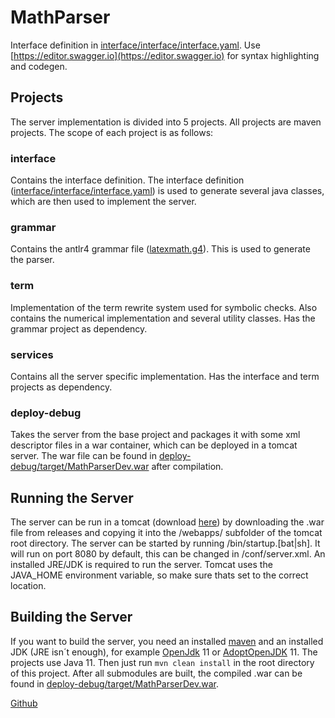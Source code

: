 # MathParser

Interface definition in [interface/interface/interface.yaml](./interface/interface/interface.yaml). Use [https://editor.swagger.io](https://editor.swagger.io) for syntax highlighting and codegen.

## Projects

The server implementation is divided into 5 projects. All projects are maven projects. The scope of each project is as follows:

### interface

Contains the interface definition. The interface definition ([interface/interface/interface.yaml](./interface/interface/interface.yaml)) is used to generate several java classes, which are then used to implement the server.

### grammar

Contains the antlr4 grammar file ([latexmath.g4](./grammar/src/main/antlr4/de/dralle/generated/antlr4/latexmath.g4)). This is used to generate the parser.

### term

Implementation of the term rewrite system used for symbolic checks. Also contains the numerical implementation and several utility classes. Has the grammar project as dependency.

### services

Contains all the server specific implementation. Has the interface and term projects as dependency.

### deploy-debug

Takes the server from the base project and packages it with some xml descriptor files in a war container, which can be deployed in a tomcat server. The war file can be found in [deploy-debug/target/MathParserDev.war](./deploy-debug/target/MathParserDev.war) after compilation.

## Running the Server

The server can be run in a tomcat (download [here](https://tomcat.apache.org/download-90.cgi)) by downloading the .war file from releases and copying it into the /webapps/ subfolder of the tomcat root directory. The server can be started by running /bin/startup.[bat|sh]. It will run on port 8080 by default, this can be changed in /conf/server.xml.
An installed JRE/JDK is required to run the server. Tomcat uses the JAVA_HOME environment variable, so make sure thats set to the correct location.

## Building the Server

If you want to build the server, you need an installed [maven](https://maven.apache.org/download.cgi) and an installed JDK (JRE isn´t enough), for example [OpenJdk](https://openjdk.java.net/) 11 or [AdoptOpenJDK](https://adoptopenjdk.net/) 11. The projects use Java 11. Then just run ```mvn clean install``` in the root directory of this project. After all submodules are built, the compiled .war can be found in [deploy-debug/target/MathParserDev.war](./deploy-debug/target/MathParserDev.war).

[Github](https://github.com/nils91/mathparser/)
